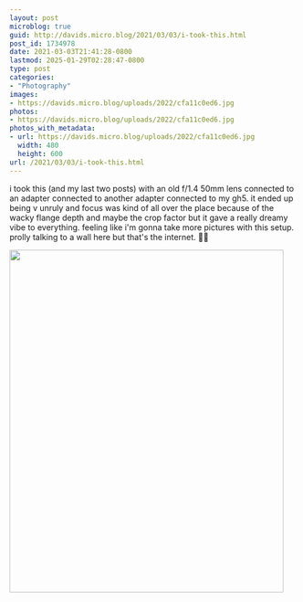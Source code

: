 ```yaml
---
layout: post
microblog: true
guid: http://davids.micro.blog/2021/03/03/i-took-this.html
post_id: 1734978
date: 2021-03-03T21:41:28-0800
lastmod: 2025-01-29T02:28:47-0800
type: post
categories:
- "Photography"
images:
- https://davids.micro.blog/uploads/2022/cfa11c0ed6.jpg
photos:
- https://davids.micro.blog/uploads/2022/cfa11c0ed6.jpg
photos_with_metadata:
- url: https://davids.micro.blog/uploads/2022/cfa11c0ed6.jpg
  width: 480
  height: 600
url: /2021/03/03/i-took-this.html
---
```

i took this (and my last two posts) with an old f/1.4 50mm lens connected to an adapter connected to another adapter connected to my gh5. it ended up being v unruly and focus was kind of all over the place because of the wacky flange depth and maybe the crop factor but it gave a really dreamy vibe to everything. feeling like i'm gonna take more pictures with this setup. prolly talking to a wall here but that's the internet. 🤷‍♂️

<img src="/uploads/2022/cfa11c0ed6.jpg" width="480" height="600" alt="">
